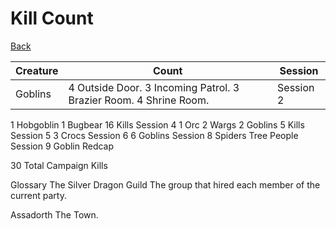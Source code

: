 # Kill Count
[Back](ErubounesuWikiMain.md)

Creature | Count | Session
-- | -- | --
Goblins| 4 Outside Door. 3 Incoming Patrol. 3 Brazier Room. 4 Shrine Room. | Session 2


1 Hobgoblin
1 Bugbear
16 Kills
Session 4
1 Orc
2 Wargs
2 Goblins
5 Kills
Session 5
3 Crocs
Session 6
6 Goblins
Session 8
Spiders
Tree People
Session 9
Goblin
Redcap

30 Total Campaign Kills

Glossary
The Silver Dragon Guild 
The group that hired each member of the current party.

Assadorth
The Town.

